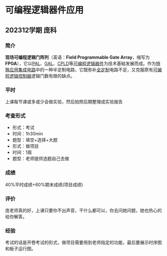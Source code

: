 # 可编程逻辑器件应用

## 202312学期  庞科

### 简介

**现场可编程逻辑门阵列**（英语：**Field Programmable Gate Array**，缩写为**FPGA**），它以[PAL](https://zh.wikipedia.org/wiki/可程式陣列邏輯)、[GAL](https://zh.wikipedia.org/wiki/通用阵列逻辑)、[CPLD](https://zh.wikipedia.org/wiki/複雜可程式邏輯裝置)等[可编程逻辑器件](https://zh.wikipedia.org/wiki/可编程逻辑器件)为技术基础发展而成。作为[特殊应用集成电路](https://zh.wikipedia.org/wiki/特殊應用積體電路)中的一种半定制电路，它既弥补[全定制](https://zh.wikipedia.org/wiki/全定制)电路不足，又克服原有[可编程逻辑控制器](https://zh.wikipedia.org/wiki/可编程逻辑控制器)逻辑门数有限的缺点。

### 平时

上课每节课或多或少会做实验，然后拍照后期整理成实验报告

### 考查形式

- 形式：考试
- 时间：1h30min
- 题型：填空+选择+大题
- 形式：做项目
- 时间：1周
- 题型：老师提供选题自己去做

### 成绩

40%平时成绩+60%期末成绩(项目成绩)

### 评价

庞老师真的好，上课只要你不出声音，干什么都可以，你去问她问题，她也热心的给你解答。

### 经验

考试的话是开卷考试的形式，做项目需要用到老师指定的功能，最后要展示时序图和板子运行图。

